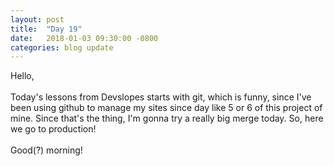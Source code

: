 ```yaml
---
layout: post
title:  "Day 19"
date:   2018-01-03 09:30:00 -0800
categories: blog update
---
```

Hello,
<br><br>
Today's lessons from Devslopes starts with git, which is funny, since I've been using github to manage my sites since day like 5 or 6 of this project of mine. Since that's the thing, I'm gonna try a really big merge today. So, here we go to production!
<br><br>
Good(?) morning!
